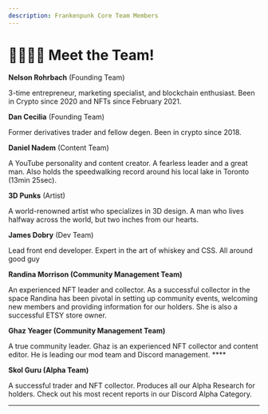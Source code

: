 ```yaml
---
description: Frankenpunk Core Team Members
---
```


# 👨👩👧👦 Meet the Team!

**Nelson Rohrbach** (Founding Team)

3-time entrepreneur, marketing specialist, and blockchain enthusiast. Been in Crypto since 2020 and NFTs since February 2021.&#x20;

**Dan Cecilia** (Founding Team)

Former derivatives trader and fellow degen. Been in crypto since 2018.

**Daniel Nadem** (Content Team)

A YouTube personality and content creator. A fearless leader and a great man. Also holds the speedwalking record around his local lake in Toronto (13min 25sec).

**3D Punks** (Artist)

A world-renowned artist who specializes in 3D design. A man who lives halfway across the world, but two inches from our hearts.&#x20;

**James Dobry** (Dev Team)

Lead front end developer. Expert in the art of whiskey and CSS. All around good guy

**Randina Morrison (Community Management Team)**

An experienced NFT leader and collector. As a successful collector in the space Randina has been pivotal in setting up community events, welcoming new members and providing information for our holders. She is also a successful ETSY store owner.&#x20;

**Ghaz Yeager (Community Management Team)**

A true community leader. Ghaz is an experienced NFT collector and content editor. He is leading our mod team and Discord management. ****&#x20;

**Skol Guru (Alpha Team)**&#x20;

A successful trader and NFT collector. Produces all our Alpha Research for holders. Check out his most recent reports in our Discord Alpha Category.

****

